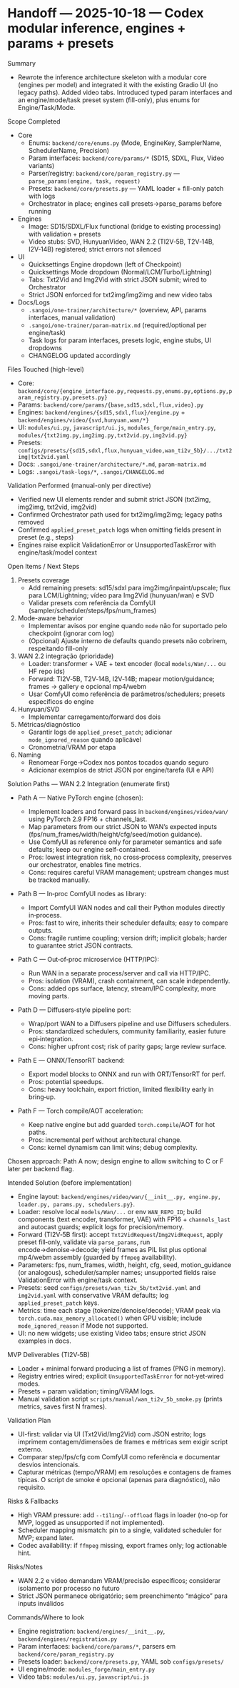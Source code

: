  # Handoff — 2025-10-18 — Codex modular inference, engines + params + presets

 Summary
 - Rewrote the inference architecture skeleton with a modular core (engines per model) and integrated it with the existing Gradio UI (no legacy paths). Added video tabs. Introduced typed param interfaces and an engine/mode/task preset system (fill-only), plus enums for Engine/Task/Mode.

 Scope Completed
 - Core
   - Enums: `backend/core/enums.py` (Mode, EngineKey, SamplerName, SchedulerName, Precision)
   - Param interfaces: `backend/core/params/*` (SD15, SDXL, Flux, Video variants)
   - Parser/registry: `backend/core/param_registry.py` — `parse_params(engine, task, request)`
   - Presets: `backend/core/presets.py` — YAML loader + fill-only patch with logs
   - Orchestrator in place; engines call presets->parse_params before running
 - Engines
   - Image: SD15/SDXL/Flux functional (bridge to existing processing) with validation + presets
   - Video stubs: SVD, HunyuanVideo, WAN 2.2 (TI2V‑5B, T2V‑14B, I2V‑14B) registered; strict errors not silenced
 - UI
   - Quicksettings Engine dropdown (left of Checkpoint)
   - Quicksettings Mode dropdown (Normal/LCM/Turbo/Lightning)
   - Tabs: Txt2Vid and Img2Vid with strict JSON submit; wired to Orchestrator
   - Strict JSON enforced for txt2img/img2img and new video tabs
 - Docs/Logs
   - `.sangoi/one-trainer/architecture/*` (overview, API, params interfaces, manual validation)
   - `.sangoi/one-trainer/param-matrix.md` (required/optional per engine/task)
   - Task logs for param interfaces, presets logic, engine stubs, UI dropdowns
   - CHANGELOG updated accordingly

 Files Touched (high-level)
 - Core: `backend/core/{engine_interface.py,requests.py,enums.py,options.py,param_registry.py,presets.py}`
 - Params: `backend/core/params/{base,sd15,sdxl,flux,video}.py`
 - Engines: `backend/engines/{sd15,sdxl,flux}/engine.py` + `backend/engines/video/{svd,hunyuan,wan/*}`
 - UI: `modules/ui.py`, `javascript/ui.js`, `modules_forge/main_entry.py`, `modules/{txt2img.py,img2img.py,txt2vid.py,img2vid.py}`
 - Presets: `configs/presets/{sd15,sdxl,flux,hunyuan_video,wan_ti2v_5b}/.../txt2img|txt2vid.yaml`
 - Docs: `.sangoi/one-trainer/architecture/*.md`, `param-matrix.md`
 - Logs: `.sangoi/task-logs/*`, `.sangoi/CHANGELOG.md`

 Validation Performed (manual-only per directive)
 - Verified new UI elements render and submit strict JSON (txt2img, img2img, txt2vid, img2vid)
 - Confirmed Orchestrator path used for txt2img/img2img; legacy paths removed
 - Confirmed `applied_preset_patch` logs when omitting fields present in preset (e.g., steps)
 - Engines raise explicit ValidationError or UnsupportedTaskError with engine/task/model context

Open Items / Next Steps
 1) Presets coverage
    - Add remaining presets: sd15/sdxl para img2img/inpaint/upscale; flux para LCM/Lightning; vídeo para Img2Vid (hunyuan/wan) e SVD
    - Validar presets com referência da ComfyUI (sampler/scheduler/steps/fps/num_frames)
 2) Mode-aware behavior
    - Implementar avisos por engine quando `mode` não for suportado pelo checkpoint (ignorar com log)
    - (Opcional) Ajuste interno de defaults quando presets não cobrirem, respeitando fill-only
 3) WAN 2.2 integração (prioridade)
    - Loader: transformer + VAE + text encoder (local `models/Wan/...` ou HF repo ids)
    - Forward: TI2V‑5B, T2V‑14B, I2V‑14B; mapear motion/guidance; frames → gallery e opcional mp4/webm
    - Usar ComfyUI como referência de parâmetros/schedulers; presets específicos do engine
 4) Hunyuan/SVD
    - Implementar carregamento/forward dos dois
 5) Métricas/diagnóstico
    - Garantir logs de `applied_preset_patch`; adicionar `mode_ignored_reason` quando aplicável
    - Cronometria/VRAM por etapa
6) Naming
    - Renomear Forge→Codex nos pontos tocados quando seguro
    - Adicionar exemplos de strict JSON por engine/tarefa (UI e API)

Solution Paths — WAN 2.2 Integration (enumerate first)

- Path A — Native PyTorch engine (chosen):
  - Implement loaders and forward pass in `backend/engines/video/wan/` using PyTorch 2.9 FP16 + channels_last.
  - Map parameters from our strict JSON to WAN’s expected inputs (fps/num_frames/width/height/cfg/seed/motion guidance).
  - Use ComfyUI as reference only for parameter semantics and safe defaults; keep our engine self-contained.
  - Pros: lowest integration risk, no cross‑process complexity, preserves our orchestrator, enables fine metrics.
  - Cons: requires careful VRAM management; upstream changes must be tracked manually.

- Path B — In‑proc ComfyUI nodes as library:
  - Import ComfyUI WAN nodes and call their Python modules directly in‑process.
  - Pros: fast to wire, inherits their scheduler defaults; easy to compare outputs.
  - Cons: fragile runtime coupling; version drift; implicit globals; harder to guarantee strict JSON contracts.

- Path C — Out‑of‑proc microservice (HTTP/IPC):
  - Run WAN in a separate process/server and call via HTTP/IPC.
  - Pros: isolation (VRAM), crash containment, can scale independently.
  - Cons: added ops surface, latency, stream/IPC complexity, more moving parts.

- Path D — Diffusers‑style pipeline port:
  - Wrap/port WAN to a Diffusers pipeline and use Diffusers schedulers.
  - Pros: standardized schedulers, community familiarity, easier future epi‑integration.
  - Cons: higher upfront cost; risk of parity gaps; large review surface.

- Path E — ONNX/TensorRT backend:
  - Export model blocks to ONNX and run with ORT/TensorRT for perf.
  - Pros: potential speedups.
  - Cons: heavy toolchain, export friction, limited flexibility early in bring‑up.

- Path F — Torch compile/AOT acceleration:
  - Keep native engine but add guarded `torch.compile`/AOT for hot paths.
  - Pros: incremental perf without architectural change.
  - Cons: kernel dynamism can limit wins; debug complexity.

Chosen approach: Path A now; design engine to allow switching to C or F later per backend flag.

Intended Solution (before implementation)

- Engine layout: `backend/engines/video/wan/{__init__.py, engine.py, loader.py, params.py, schedulers.py}`.
- Loader: resolve local `models/Wan/...` or env `WAN_REPO_ID`; build components (text encoder, transformer, VAE) with FP16 + `channels_last` and autocast guards; explicit logs for precision/memory.
- Forward (TI2V‑5B first): accept `Txt2VidRequest`/`Img2VidRequest`, apply preset fill‑only, validate via `parse_params`, run encode→denoise→decode; yield frames as PIL list plus optional mp4/webm assembly (guarded by `ffmpeg` availability).
- Parameters: fps, num_frames, width, height, cfg, seed, motion_guidance (or analogous), scheduler/sampler names; unsupported fields raise ValidationError with engine/task context.
- Presets: seed `configs/presets/wan_ti2v_5b/txt2vid.yaml` and `img2vid.yaml` with conservative VRAM defaults; log `applied_preset_patch` keys.
- Metrics: time each stage (tokenize/denoise/decode); VRAM peak via `torch.cuda.max_memory_allocated()` when GPU visible; include `mode_ignored_reason` if Mode not supported.
- UI: no new widgets; use existing Video tabs; ensure strict JSON examples in docs.

MVP Deliverables (TI2V‑5B)

- Loader + minimal forward producing a list of frames (PNG in memory).
- Registry entries wired; explicit `UnsupportedTaskError` for not‑yet‑wired modes.
- Presets + param validation; timing/VRAM logs.
- Manual validation script `scripts/manual/wan_ti2v_5b_smoke.py` (prints metrics, saves first N frames).

Validation Plan

- UI-first: validar via UI (Txt2Vid/Img2Vid) com JSON estrito; logs imprimem contagem/dimensões de frames e métricas sem exigir script externo.
- Comparar step/fps/cfg com ComfyUI como referência e documentar desvios intencionais.
- Capturar métricas (tempo/VRAM) em resoluções e contagens de frames típicas. O script de smoke é opcional (apenas para diagnóstico), não requisito.

Risks & Fallbacks

- High VRAM pressure: add `--tiling`/`--offload` flags in loader (no-op for MVP, logged as unsupported if not implemented).
- Scheduler mapping mismatch: pin to a single, validated scheduler for MVP; expand later.
- Codec availability: if `ffmpeg` missing, export frames only; log actionable hint.

 Risks/Notes
 - WAN 2.2 e vídeo demandam VRAM/precisão específicos; considerar isolamento por processo no futuro
 - Strict JSON permanece obrigatório; sem preenchimento “mágico” para inputs inválidos

 Commands/Where to look
 - Engine registration: `backend/engines/__init__.py`, `backend/engines/registration.py`
 - Param interfaces: `backend/core/params/*`, parsers em `backend/core/param_registry.py`
 - Presets loader: `backend/core/presets.py`, YAML sob `configs/presets/`
 - UI engine/mode: `modules_forge/main_entry.py`
 - Video tabs: `modules/ui.py`, `javascript/ui.js`
